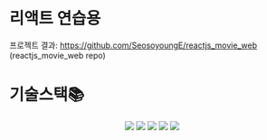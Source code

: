 # 리액트 연습용
프로젝트 결과: https://github.com/SeosoyoungE/reactjs_movie_web (reactjs_movie_web repo)

# 기술스택📚
<div align="center">
<img src="https://img.shields.io/badge/html5-E34F26?style=for-the-badge&logo=html5&logoColor=white"> <img src="https://img.shields.io/badge/css-1572B6?style=for-the-badge&logo=css3&logoColor=white"> <img src="https://img.shields.io/badge/javascript-F7DF1E?style=for-the-badge&logo=javascript&logoColor=black"> <img src="https://img.shields.io/badge/react-61DAFB?style=for-the-badge&logo=react&logoColor=black"> <img  src="https://img.shields.io/badge/VScode-007ACC?style=for-the-badge&logo=visualstudiocode&logoColor=white">
</div>
